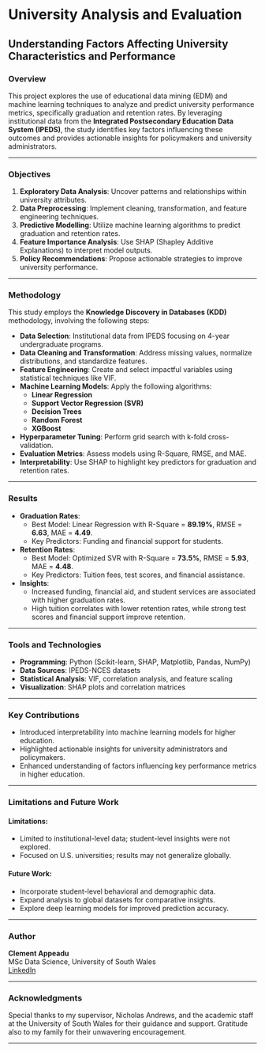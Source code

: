 # University Analysis and Evaluation

## Understanding Factors Affecting University Characteristics and Performance

### Overview
This project explores the use of educational data mining (EDM) and machine learning techniques to analyze and predict university performance metrics, specifically graduation and retention rates. By leveraging institutional data from the **Integrated Postsecondary Education Data System (IPEDS)**, the study identifies key factors influencing these outcomes and provides actionable insights for policymakers and university administrators.

---

### Objectives
1. **Exploratory Data Analysis**: Uncover patterns and relationships within university attributes.
2. **Data Preprocessing**: Implement cleaning, transformation, and feature engineering techniques.
3. **Predictive Modelling**: Utilize machine learning algorithms to predict graduation and retention rates.
4. **Feature Importance Analysis**: Use SHAP (Shapley Additive Explanations) to interpret model outputs.
5. **Policy Recommendations**: Propose actionable strategies to improve university performance.

---

### Methodology
This study employs the **Knowledge Discovery in Databases (KDD)** methodology, involving the following steps:
- **Data Selection**: Institutional data from IPEDS focusing on 4-year undergraduate programs.
- **Data Cleaning and Transformation**: Address missing values, normalize distributions, and standardize features.
- **Feature Engineering**: Create and select impactful variables using statistical techniques like VIF.
- **Machine Learning Models**: Apply the following algorithms:
  - **Linear Regression**
  - **Support Vector Regression (SVR)**
  - **Decision Trees**
  - **Random Forest**
  - **XGBoost**
- **Hyperparameter Tuning**: Perform grid search with k-fold cross-validation.
- **Evaluation Metrics**: Assess models using R-Square, RMSE, and MAE.
- **Interpretability**: Use SHAP to highlight key predictors for graduation and retention rates.

---

### Results
- **Graduation Rates**:
  - Best Model: Linear Regression with R-Square = **89.19%**, RMSE = **6.63**, MAE = **4.49**.
  - Key Predictors: Funding and financial support for students.
- **Retention Rates**:
  - Best Model: Optimized SVR with R-Square = **73.5%**, RMSE = **5.93**, MAE = **4.48**.
  - Key Predictors: Tuition fees, test scores, and financial assistance.
- **Insights**:
  - Increased funding, financial aid, and student services are associated with higher graduation rates.
  - High tuition correlates with lower retention rates, while strong test scores and financial support improve retention.

---

### Tools and Technologies
- **Programming**: Python (Scikit-learn, SHAP, Matplotlib, Pandas, NumPy)
- **Data Sources**: IPEDS-NCES datasets
- **Statistical Analysis**: VIF, correlation analysis, and feature scaling
- **Visualization**: SHAP plots and correlation matrices

---

### Key Contributions
- Introduced interpretability into machine learning models for higher education.
- Highlighted actionable insights for university administrators and policymakers.
- Enhanced understanding of factors influencing key performance metrics in higher education.

---

### Limitations and Future Work
#### Limitations:
- Limited to institutional-level data; student-level insights were not explored.
- Focused on U.S. universities; results may not generalize globally.

#### Future Work:
- Incorporate student-level behavioral and demographic data.
- Expand analysis to global datasets for comparative insights.
- Explore deep learning models for improved prediction accuracy.

---


### Author
**Clement Appeadu**  
MSc Data Science, University of South Wales  
[LinkedIn](https://www.linkedin.com/in/clement-appeadu-9b6a2b148)  

---

### Acknowledgments
Special thanks to my supervisor, Nicholas Andrews, and the academic staff at the University of South Wales for their guidance and support. Gratitude also to my family for their unwavering encouragement.

---



